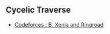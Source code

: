 ## Cycelic Traverse

- [Codeforces : B. Xenia and Ringroad](https://codeforces.com/problemset/problem/339/B)
